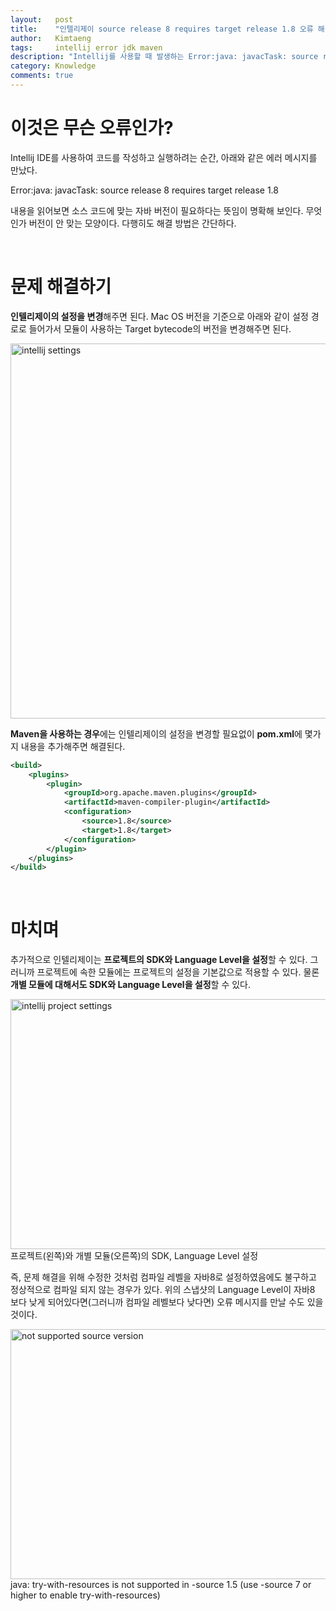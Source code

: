 ```yaml
---
layout:   post
title:    "인텔리제이 source release 8 requires target release 1.8 오류 해결하기"
author:   Kimtaeng
tags: 	  intellij error jdk maven
description: "Intellij를 사용할 때 발생하는 Error:java: javacTask: source release 8 requires target release 1.8 오류 해결하기"
category: Knowledge
comments: true
---
```


# 이것은 무슨 오류인가?
Intellij IDE를 사용하여 코드를 작성하고 실행하려는 순간, 아래와 같은 에러 메시지를 만났다.

<div class="post_caption">Error:java: javacTask: source release 8 requires target release 1.8</div>

내용을 읽어보면 소스 코드에 맞는 자바 버전이 필요하다는 뜻임이 명확해 보인다. 무엇인가 버전이 안 맞는 모양이다.
다행히도 해결 방법은 간단하다.

<br/>

# 문제 해결하기
**인텔리제이의 설정을 변경**해주면 된다. Mac OS 버전을 기준으로 아래와 같이 설정 경로로
들어가서 모듈이 사용하는 Target bytecode의 버전을 변경해주면 된다.

<img class="post_image" src="{{ site.baseurl }}/img/post/2019-03-20-intellij-error-source-release-8-requires-target-release-1-8-1.png" width="700" height="600" alt="intellij settings"/>

<br/>

**Maven을 사용하는 경우**에는 인텔리제이의 설정을 변경할 필요없이 **pom.xml**에 몇가지 내용을 추가해주면 해결된다.

```xml
<build>
    <plugins>
        <plugin>
            <groupId>org.apache.maven.plugins</groupId>
            <artifactId>maven-compiler-plugin</artifactId>
            <configuration>
                <source>1.8</source>
                <target>1.8</target>
            </configuration>
        </plugin>
    </plugins>
</build>
```

<br/>

# 마치며
추가적으로 인텔리제이는 **프로젝트의 SDK와 Language Level을 설정**할 수 있다. 그러니까 프로젝트에 속한 모듈에는 프로젝트의 설정을
기본값으로 적용할 수 있다. 물론 **개별 모듈에 대해서도 SDK와 Language Level을 설정**할 수 있다.

<img class="post_image" src="{{ site.baseurl }}/img/post/2019-03-20-intellij-error-source-release-8-requires-target-release-1-8-2.png" width="800" height="400" alt="intellij project settings"/>
<div class="post_caption">프로젝트(왼쪽)와 개별 모듈(오른쪽)의 SDK, Language Level 설정</div>

즉, 문제 해결을 위해 수정한 것처럼 컴파일 레벨을 자바8로 설정하였음에도 불구하고 정상적으로 컴파일 되지 않는 경우가 있다.
위의 스냅샷의 Language Level이 자바8 보다 낮게 되어있다면(그러니까 컴파일 레벨보다 낮다면) 오류 메시지를 만날 수도 있을 것이다.

<img class="post_image" src="{{ site.baseurl }}/img/post/2019-03-20-intellij-error-source-release-8-requires-target-release-1-8-3.png" width="600" height="400" alt="not supported source version"/>

<div class="post_caption">java: try-with-resources is not supported in -source 1.5
(use -source 7 or higher to enable try-with-resources)</div>
